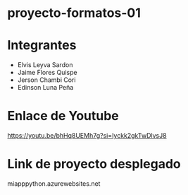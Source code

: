 # proyecto-formatos-01

# Integrantes
- Elvis Leyva Sardon
- Jaime Flores Quispe
- Jerson Chambi Cori
- Edinson Luna Peña

# Enlace de Youtube
https://youtu.be/bhHq8UEMh7g?si=Iyckk2gkTwDlvsJ8

# Link de proyecto desplegado
miapppython.azurewebsites.net
